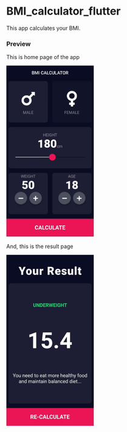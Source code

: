 # BMI_calculator_flutter

This app calculates your BMI.

### Preview

This is home page of the app

<img src="./images/home.png" title="" alt="home" width="230">

And, this is the result page

<img src="./images/result.png" title="" alt="result" width="230">
